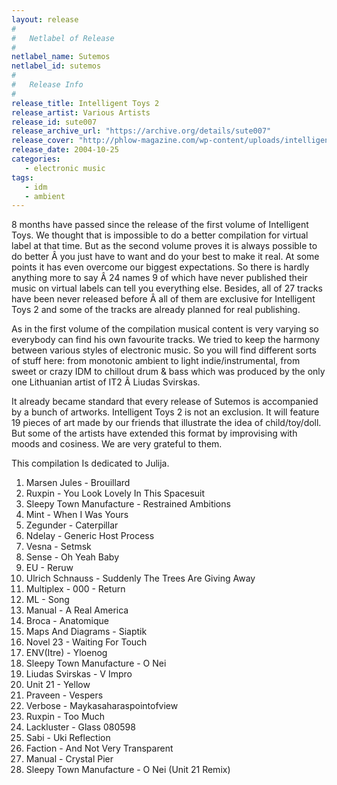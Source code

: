 ```yaml
---
layout: release
#
#   Netlabel of Release
#
netlabel_name: Sutemos
netlabel_id: sutemos
#
#   Release Info
#
release_title: Intelligent Toys 2
release_artist: Various Artists
release_id: sute007
release_archive_url: "https://archive.org/details/sute007"
release_cover: "http://phlow-magazine.com/wp-content/uploads/intelligent-toys-5-artwork.jpg"
release_date: 2004-10-25
categories:
   - electronic music
tags:
   - idm
   - ambient
---
```

8 months have passed since the release of the first volume of Intelligent Toys. We thought that is impossible to do a better compilation for virtual label at that time. But as the second volume proves it is always possible to do better Â you just have to want and do your best to make it real. At some points it has even overcome our biggest expectations. So there is hardly anything more to say Â 24 names 9 of which have never published their music on virtual labels can tell you everything else. Besides, all of 27 tracks have been never released before Â all of them are exclusive for Intelligent Toys 2 and some of the tracks are already planned for real publishing.

As in the first volume of the compilation musical content is very varying so everybody can find his own favourite tracks. We tried to keep the harmony between various styles of electronic music. So you will find different sorts of stuff here: from monotonic ambient to light indie/instrumental, from sweet or crazy IDM to chillout drum & bass which was produced by the only one Lithuanian artist of IT2 Â Liudas Svirskas.

It already became standard that every release of Sutemos is accompanied by a bunch of artworks. Intelligent Toys 2 is not an exclusion. It will feature 19 pieces of art made by our friends that illustrate the idea of child/toy/doll. But some of the artists have extended this format by improvising with moods and cosiness. We are very grateful to them.

This compilation Is dedicated to Julija.

1. Marsen Jules - Brouillard
2. Ruxpin - You Look Lovely In This Spacesuit
3. Sleepy Town Manufacture - Restrained Ambitions
4. Mint - When I Was Yours
5. Zegunder - Caterpillar
6. Ndelay - Generic Host Process
7. Vesna - Setmsk
8. Sense - Oh Yeah Baby
9. EU - Reruw
10. Ulrich Schnauss - Suddenly The Trees Are Giving Away
11. Multiplex - 000 - Return
12. ML - Song
13. Manual - A Real America
14. Broca - Anatomique
15. Maps And Diagrams - Siaptik
16. Novel 23 - Waiting For Touch
17. ENV(Itre) - Yloenog
18. Sleepy Town Manufacture - O Nei
19. Liudas Svirskas - V Impro
20. Unit 21 - Yellow
21. Praveen - Vespers
22. Verbose - Maykasaharaspointofview
23. Ruxpin - Too Much
24. Lackluster - Glass 080598
25. Sabi - Uki Reflection
26. Faction - And Not Very Transparent
27. Manual - Crystal Pier
28. Sleepy Town Manufacture - O Nei (Unit 21 Remix)